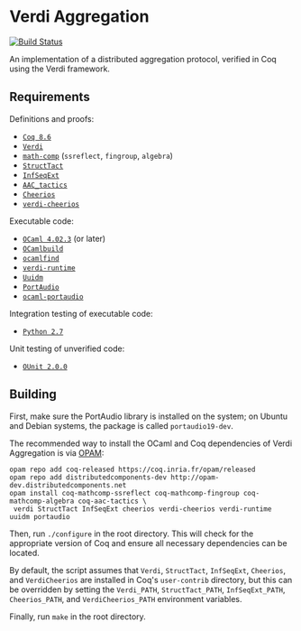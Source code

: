 Verdi Aggregation
=================

[![Build Status](https://api.travis-ci.org/DistributedComponents/verdi-aggregation.svg?branch=master)](https://travis-ci.org/DistributedComponents/verdi-aggregation)

An implementation of a distributed aggregation protocol, verified in Coq using the Verdi framework.

Requirements
------------

Definitions and proofs:

- [`Coq 8.6`](https://coq.inria.fr/coq-86)
- [`Verdi`](https://github.com/uwplse/verdi)
- [`math-comp`](https://math-comp.github.io/math-comp/) (`ssreflect`, `fingroup`, `algebra`)
- [`StructTact`](https://github.com/uwplse/StructTact)
- [`InfSeqExt`](https://github.com/DistributedComponents/InfSeqExt)
- [`AAC_tactics`](https://github.com/coq-contribs/aac-tactics)
- [`Cheerios`](https://github.com/uwplse/cheerios)
- [`verdi-cheerios`](https://github.com/DistributedComponents/verdi-cheerios)

Executable code:

- [`OCaml 4.02.3`](https://ocaml.org) (or later)
- [`OCamlbuild`](https://github.com/ocaml/ocamlbuild)
- [`ocamlfind`](http://projects.camlcity.org/projects/findlib.html)
- [`verdi-runtime`](https://github.com/DistributedComponents/verdi-runtime)
- [`Uuidm`](http://erratique.ch/software/uuidm)
- [`PortAudio`](http://www.portaudio.com)
- [`ocaml-portaudio`](https://github.com/savonet/ocaml-portaudio)

Integration testing of executable code:

- [`Python 2.7`](https://www.python.org/download/releases/2.7/)

Unit testing of unverified code:

- [`OUnit 2.0.0`](http://ounit.forge.ocamlcore.org)

Building
--------

First, make sure the PortAudio library is installed on the system; on Ubuntu and Debian systems, the package is called `portaudio19-dev`.

The recommended way to install the OCaml and Coq dependencies of Verdi Aggregation is via [OPAM](https://coq.inria.fr/opam/www/using.html):

```
opam repo add coq-released https://coq.inria.fr/opam/released
opam repo add distributedcomponents-dev http://opam-dev.distributedcomponents.net
opam install coq-mathcomp-ssreflect coq-mathcomp-fingroup coq-mathcomp-algebra coq-aac-tactics \
 verdi StructTact InfSeqExt cheerios verdi-cheerios verdi-runtime uuidm portaudio
```

Then, run `./configure` in the root directory.  This will check for the appropriate version of Coq and ensure all necessary dependencies can be located.

By default, the script assumes that `Verdi`, `StructTact`, `InfSeqExt`, `Cheerios`, and `VerdiCheerios` are installed in Coq's `user-contrib` directory, but this can be overridden by setting the `Verdi_PATH`, `StructTact_PATH`, `InfSeqExt_PATH`, `Cheerios_PATH`, and `VerdiCheerios_PATH` environment variables.

Finally, run `make` in the root directory.
